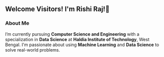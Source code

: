 ## Welcome Visitors! I'm Rishi Raj!👋

<!--
**rishi0282/rishi0282** is a ✨ _special_ ✨ repository because its `README.md` (this file) appears on your GitHub profile.

Here are some ideas to get you started:

- 🔭 I’m currently working on ...
- 🌱 I’m currently learning ...
- 👯 I’m looking to collaborate on ...
- 🤔 I’m looking for help with ...
- 💬 Ask me about ...
- 📫 How to reach me: ...
- 😄 Pronouns: ...
- ⚡ Fun fact: ...
-->

### About Me
I’m currently pursuing **Computer Science and Engineering** with a specialization in **Data Science** at **Haldia Institute of Technology**, West Bengal. I'm passionate about using **Machine Learning** and **Data Science** to solve real-world problems.
